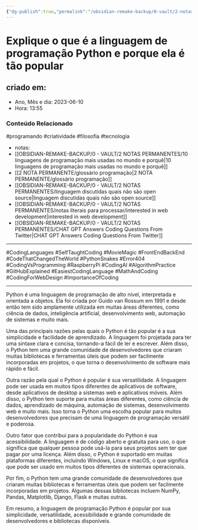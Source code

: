```yaml
---
{"dg-publish":true,"permalink":"/obsidian-remake-backup/0-vault/2-notas-permanentes/explique-o-que-e-a-linguagem-de-programacao-python-e-porque-ela-e-tao-popular/","tags":["permanente","programando","criatividade","filosofia","tecnologia","CodingLanguages","SelfTaughtCoding","MovieMagic","FrontEndBackEnd","CodeThatChangedTheWorld","PythonSnakes","Error404","CodingVsProgramming","RaspberryPi","CodingAI","AlgorithmPractice","GitHubExplained","EasiestCodingLanguage","MathAndCoding","CodingForWebDesign","ImportanceOfCoding"],"dgHomeLink":true,"dgShowLocalGraph":true,"dgShowFileTree":true,"dgEnableSearch":true,"noteIcon":""}
---
```


# Explique o que é a linguagem de programação Python e porque ela é tão popular

## criado em: 
-  Ano, Mês e dia: 2023-06-10
- Hora: 13:55

### Conteúdo Relacionado
#programando #criatividade #filosofia #tecnologia 
- notas: 
- [[OBSIDIAN-REMAKE-BACKUP/0 - VAULT/2 NOTAS PERMANENTES/10 linguagens de programação mais usadas no mundo e porquê\|10 linguagens de programação mais usadas no mundo e porquê]]
- [[2 NOTA PERMANENTE/glossário programação\|2 NOTA PERMANENTE/glossário programação]]
- [[OBSIDIAN-REMAKE-BACKUP/0 - VAULT/2 NOTAS PERMANENTES/linguagem discutidas quais não são open source\|linguagem discutidas quais não são open source]]
- [[OBSIDIAN-REMAKE-BACKUP/0 - VAULT/2 NOTAS PERMANENTES/notas literais para processar/interested in web development\|interested in web development]]
- [[OBSIDIAN-REMAKE-BACKUP/0 - VAULT/2 NOTAS PERMANENTES/CHAT GPT Answers Coding Questions From Twitter\|CHAT GPT Answers Coding Questions From Twitter]]
---

#CodingLanguages #SelfTaughtCoding #MovieMagic #FrontEndBackEnd #CodeThatChangedTheWorld #PythonSnakes #Error404 #CodingVsProgramming #RaspberryPi #CodingAI #AlgorithmPractice #GitHubExplained #EasiestCodingLanguage #MathAndCoding #CodingForWebDesign #ImportanceOfCoding 

---

Python é uma linguagem de programação de alto nível, interpretada e orientada a objetos. Ela foi criada por Guido van Rossum em 1991 e desde então tem sido amplamente utilizada em muitas áreas diferentes, como ciência de dados, inteligência artificial, desenvolvimento web, automação de sistemas e muito mais.

Uma das principais razões pelas quais o Python é tão popular é a sua simplicidade e facilidade de aprendizado. A linguagem foi projetada para ter uma sintaxe clara e concisa, tornando-a fácil de ler e escrever. Além disso, o Python tem uma grande comunidade de desenvolvedores que criaram muitas bibliotecas e ferramentas úteis que podem ser facilmente incorporadas em projetos, o que torna o desenvolvimento de software mais rápido e fácil.

Outra razão pela qual o Python é popular é sua versatilidade. A linguagem pode ser usada em muitos tipos diferentes de aplicativos de software, desde aplicativos de desktop a sistemas web e aplicativos móveis. Além disso, o Python tem suporte para muitas áreas diferentes, como ciência de dados, aprendizado de máquina, automação de sistemas, desenvolvimento web e muito mais. Isso torna o Python uma escolha popular para muitos desenvolvedores que precisam de uma linguagem de programação versátil e poderosa.

Outro fator que contribui para a popularidade do Python é sua acessibilidade. A linguagem é de código aberto e gratuita para uso, o que significa que qualquer pessoa pode usá-la para seus projetos sem ter que pagar por uma licença. Além disso, o Python é suportado em muitas plataformas diferentes, incluindo Windows, Linux e macOS, o que significa que pode ser usado em muitos tipos diferentes de sistemas operacionais.

Por fim, o Python tem uma grande comunidade de desenvolvedores que criaram muitas bibliotecas e ferramentas úteis que podem ser facilmente incorporadas em projetos. Algumas dessas bibliotecas incluem NumPy, Pandas, Matplotlib, Django, Flask e muitas outras.

Em resumo, a linguagem de programação Python é popular por sua simplicidade, versatilidade, acessibilidade e grande comunidade de desenvolvedores e bibliotecas disponíveis.